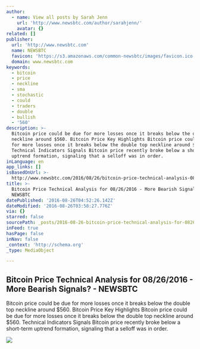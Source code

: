 ```yaml
---
author:
  - name: View all posts by Sarah Jenn
    url: 'http://www.newsbtc.com/author/sarahjenn/'
    avatar: {}
related: []
publisher:
  url: 'http://www.newsbtc.com'
  name: NEWSBTC
  favicon: 'https://s3.amazonaws.com/common-newsbtc/images/favicon.ico'
  domain: www.newsbtc.com
keywords:
  - bitcoin
  - price
  - neckline
  - sma
  - stochastic
  - could
  - traders
  - double
  - bullish
  - '560'
description: >-
  Bitcoin price could be due for more losses once it breaks below the double top
  neckline around $560. Bitcoin Price Key Highlights Bitcoin price could be due
  for more losses once it breaks below the double top neckline around $560.
  Technical Indicators Signals Bitcoin price recently broke below a short-term
  uptrend formation, signaling that a selloff was in order.
inLanguage: en
app_links: []
isBasedOnUrl: >-
  http://www.newsbtc.com/2016/08/26/bitcoin-price-technical-analysis-08262016-bearish-signals/
title: >-
  Bitcoin Price Technical Analysis for 08/26/2016 - More Bearish Signals? -
  NEWSBTC
datePublished: '2016-08-26T04:52:26.142Z'
dateModified: '2016-08-26T03:58:27.776Z'
via: {}
starred: false
sourcePath: _posts/2016-08-26-bitcoin-price-technical-analysis-for-08262016-more-beari.md
inFeed: true
hasPage: false
inNav: false
_context: 'http://schema.org'
_type: MediaObject

---
```

<article style=""><h1>Bitcoin Price Technical Analysis for 08/26/2016 - More Bearish Signals? - NEWSBTC</h1><p>Bitcoin price could be due for more losses once it breaks below the double top neckline around $560. Bitcoin Price Key Highlights Bitcoin price could be due for more losses once it breaks below the double top neckline around $560. Technical Indicators Signals Bitcoin price recently broke below a short-term uptrend formation, signaling that a selloff was in order.</p><img src="http://s3.amazonaws.com/main-newsbtc-images/2016/08/26041644/160826_bitcoin1.png" /></article>